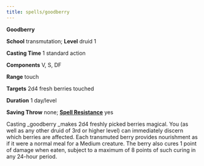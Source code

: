```yaml
---
title: spells/goodberry
---
```

 **Goodberry**

**School** transmutation; **Level** druid 1

**Casting Time** 1 standard action

**Components** V, S, DF

**Range** touch

**Targets** 2d4 fresh berries touched

**Duration** 1 day/level

**Saving Throw** none; **[Spell Resistance](../glossary.md#_spell-resistance)** yes

Casting _goodberry _makes 2d4 freshly picked berries magical. You (as well as any other druid of 3rd or higher level) can immediately discern which berries are affected. Each transmuted berry provides nourishment as if it were a normal meal for a Medium creature. The berry also cures 1 point of damage when eaten, subject to a maximum of 8 points of such curing in any 24-hour period.

